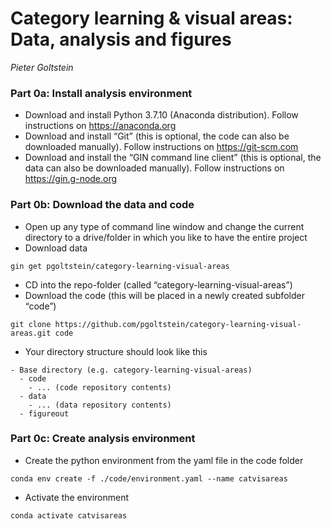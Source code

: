 # Category learning & visual areas: Data, analysis and figures

_Pieter Goltstein_

### Part 0a: Install analysis environment

* Download and install Python 3.7.10 (Anaconda distribution). Follow instructions on https://anaconda.org
* Download and install “Git” (this is optional, the code can also be downloaded manually). Follow instructions on https://git-scm.com
* Download and install the “GIN command line client” (this is optional, the data can also be downloaded manually). Follow instructions on https://gin.g-node.org

### Part 0b: Download the data and code

* Open up any type of command line window and change the current directory to a drive/folder in which you like to have the entire project
* Download data

``` gin get pgoltstein/category-learning-visual-areas ```

* CD into the repo-folder (called “category-learning-visual-areas”)
* Download the code (this will be placed in a newly created subfolder “code”)

``` git clone https://github.com/pgoltstein/category-learning-visual-areas.git code ```

* Your directory structure should look like this

```
- Base directory (e.g. category-learning-visual-areas)
  - code
    - ... (code repository contents)
  - data
    - ... (data repository contents)
  - figureout
```

### Part 0c: Create analysis environment

* Create the python environment from the yaml file in the code folder

``` conda env create -f ./code/environment.yaml --name catvisareas ```

* Activate the environment

``` conda activate catvisareas ```
